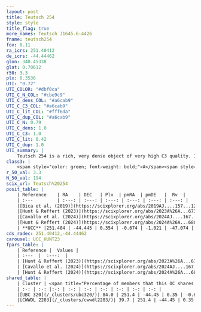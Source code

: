 ```yaml
---
layout: post
title: Teutsch 254
style: style
title_flag: true
more_names: Teutsch J1645.6-4426
fname: teutsch254
fov: 0.11
ra_icrs: 251.40412
de_icrs: -44.44462
glon: 340.45338
glat: 0.70612
r50: 3.3
plx: 0.3536
UTI: "0.72"
UTI_COLOR: "#dbf0ca"
UTI_C_N_COL: "#cbe9c9"
UTI_C_dens_COL: "#a6cab9"
UTI_C_C3_COL: "#a6cab9"
UTI_C_lit_COL: "#fff6da"
UTI_C_dup_COL: "#a6cab9"
UTI_C_N: 0.79
UTI_C_dens: 1.0
UTI_C_C3: 1.0
UTI_C_lit: 0.42
UTI_C_dup: 1.0
UTI_summary: |
    Teutsch 254 is a rich, very dense object of very high C3 quality. It is poorly studied in the literature. This object shares a large percentage of members with 2 later reported entries.
class3: |
    <span style="color: green; font-weight: bold;">A</span><span style="color: green; font-weight: bold;">A</span>
r_50_val: 3.3
N_50_val: 194
scix_url: Teutsch%20254
posit_table: |
    | Reference    | RA    | DEC   | Plx  | pmRA  | pmDE   |  Rv  |
    | :---         | :---: | :---: | :---: | :---: | :---: | :---: |
    |[Bica et al. (2019)](https://scixplorer.org/abs/2019AJ....157...12B) | 251.414 | -44.442 | -- | -- | -- | -- |
    |[Hunt & Reffert (2023)](https://scixplorer.org/abs/2023A%26A...673A.114H) | 251.41 | -44.444 | 0.348 | -0.673 | -1.063 | -49.081 |
    |[Cavallo et al. (2024)](https://scixplorer.org/abs/2024AJ....167...12C) | 251.394 | -44.446 | 0.346 | -- | -- | -- |
    |[Hunt & Reffert (2024)](https://scixplorer.org/abs/2024A%26A...686A..42H) | 251.41 | -44.444 | 0.348 | -0.673 | -1.063 | -49.081 |
    | **UCC** |251.404 | -44.445 | 0.354 | -0.674 | -1.021 | -47.074 | 
cds_radec: 251.40412,-44.44462
carousel: UCC_HUNT23
fpars_table: |
    | Reference |  Values |
    | :---  |  :---:  |
    | [Hunt & Reffert (2023)](https://scixplorer.org/abs/2023A%26A...673A.114H) | `AV50=2.691, diffAV50=2.237, MOD50=12.0, logAge50=8.119` |
    | [Cavallo et al. (2024)](https://scixplorer.org/abs/2024AJ....167...12C) | `AV50=2.93, dMod50=11.36, logAge50=8.2, [Fe/H]50=-0.6` |
    | [Hunt & Reffert (2024)](https://scixplorer.org/abs/2024A%26A...686A..42H) | `MassJ=1855.91` |
shared_table: |
    | Cluster | <span title="Percentage of members that this OC shares with the ones listed">%</span>   | RA   | DEC   | Plx   | pmRA  | pmDE  | Rv | UTI |
    | :-: | :-: |:-: | :-: | :-: | :-: | :-: | :-: | :-: |
    |[UBC 320](/_clusters/ubc320/)| 84.0 | 251.4 | -44.45 | 0.35 | -0.67 | -1.01 | -47.31 |0.02 |
    |[CWWDL 2283](/_clusters/cwwdl2283/)| 39.7 | 251.4 | -44.45 | 0.35 | -0.68 | -1.02 | -75.54 |0.0 |
---
```

